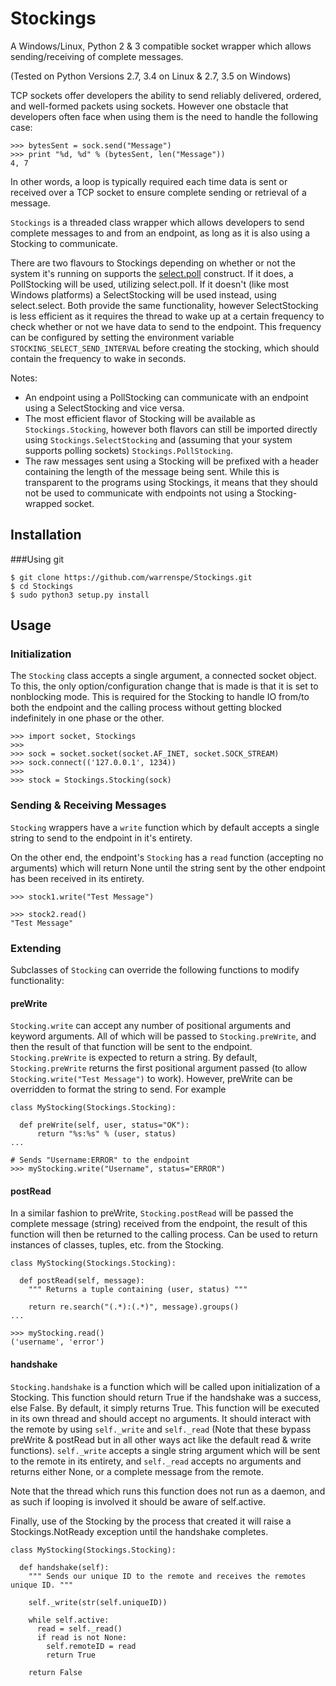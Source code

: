 # Stockings
A Windows/Linux, Python 2 & 3 compatible socket wrapper which allows sending/receiving of complete messages.

(Tested on Python Versions 2.7, 3.4 on Linux & 2.7, 3.5 on Windows)

TCP sockets offer developers the ability to send reliably delivered, ordered, and well-formed packets using sockets.  However one obstacle that developers often face when using them is the need to handle the following case:
```
>>> bytesSent = sock.send("Message")
>>> print "%d, %d" % (bytesSent, len("Message"))
4, 7
```

In other words, a loop is typically required each time data is sent or received over a TCP socket to ensure complete sending or retrieval of a message.

`Stockings` is a threaded class wrapper which allows developers to send complete messages to and from an endpoint, as long as it is also using a Stocking to communicate.

There are two flavours to Stockings depending on whether or not the system it's running on supports the [select.poll](https://docs.python.org/2/library/select.html#select.poll) construct.  If it does, a PollStocking will be used, utilizing select.poll.  If it doesn't (like most Windows platforms) a SelectStocking will be used instead, using select.select.  Both provide the same functionality, however SelectStocking is less efficient as it requires the thread to wake up at a certain frequency to check whether or not we have data to send to the endpoint.  This frequency can be configured by setting the environment variable `STOCKING_SELECT_SEND_INTERVAL` before creating the stocking, which should contain the frequency to wake in seconds.

Notes:
 * An endpoint using a PollStocking can communicate with an endpoint using a SelectStocking and vice versa.
 * The most efficient flavor of Stocking will be available as `Stockings.Stocking`, however both flavors can still be imported directly using `Stockings.SelectStocking` and (assuming that your system supports polling sockets) `Stockings.PollStocking`.
 * The raw messages sent using a Stocking will be prefixed with a header containing the length of the message being sent.  While this is transparent to the programs using Stockings, it means that they should not be used to communicate with endpoints not using a Stocking-wrapped socket.

## Installation

###Using git
```
$ git clone https://github.com/warrenspe/Stockings.git
$ cd Stockings
$ sudo python3 setup.py install
```


## Usage
### Initialization
The `Stocking` class accepts a single argument, a connected socket object.  To this, the only option/configuration change that is made is that it is set to nonblocking mode.  This is required for the Stocking to handle IO from/to both the endpoint and the calling process without getting blocked indefinitely in one phase or the other.

```
>>> import socket, Stockings
>>>
>>> sock = socket.socket(socket.AF_INET, socket.SOCK_STREAM)
>>> sock.connect(('127.0.0.1', 1234))
>>>
>>> stock = Stockings.Stocking(sock)
```

### Sending & Receiving Messages
`Stocking` wrappers have a `write` function which by default accepts a single string to send to the endpoint in it's entirety.

On the other end, the endpoint's `Stocking` has a `read` function (accepting no arguments) which will return None until the string sent by the other endpoint has been received in its entirety.

```
>>> stock1.write("Test Message")
```

```
>>> stock2.read()
"Test Message"
```

### Extending
Subclasses of `Stocking` can override the following functions to modify functionality:

#### preWrite
`Stocking.write` can accept any number of positional arguments and keyword arguments.  All of which will be passed to `Stocking.preWrite`, and then the result of that function will be sent to the endpoint.  `Stocking.preWrite` is expected to return a string.  By default, `Stocking.preWrite` returns the first positional argument passed (to allow `Stocking.write("Test Message")` to work).  However, preWrite can be overridden to format the string to send.  For example

```
class MyStocking(Stockings.Stocking):

  def preWrite(self, user, status="OK"):
      return "%s:%s" % (user, status)
...

# Sends "Username:ERROR" to the endpoint
>>> myStocking.write("Username", status="ERROR")
```

#### postRead
In a similar fashion to preWrite, `Stocking.postRead` will be passed the complete message (string) received from the endpoint, the result of this function will then be returned to the calling process.  Can be used to return instances of classes, tuples, etc. from the Stocking.

```
class MyStocking(Stockings.Stocking):

  def postRead(self, message):
    """ Returns a tuple containing (user, status) """

    return re.search("(.*):(.*)", message).groups()
...

>>> myStocking.read()
('username', 'error')
```

#### handshake
`Stocking.handshake` is a function which will be called upon initialization of a Stocking.  This function should return True if the handshake was a success, else False.  By default, it simply returns True.  This function will be executed in its own thread and should accept no arguments.  It should interact with the remote by using `self._write` and `self._read` (Note that these bypass preWrite & postRead but in all other ways act like the default read & write functions).  `self._write` accepts a single string argument which will be sent to the remote in its entirety, and `self._read` accepts no arguments and returns either None, or a complete message from the remote.

Note that the thread which runs this function does not run as a daemon, and as such if looping is involved it should be aware of self.active.

Finally, use of the Stocking by the process that created it will raise a Stockings.NotReady exception until the handshake completes.

```
class MyStocking(Stockings.Stocking):

  def handshake(self):
    """ Sends our unique ID to the remote and receives the remotes unique ID. """
    
    self._write(str(self.uniqueID))
    
    while self.active:
      read = self._read()
      if read is not None:
        self.remoteID = read
        return True
        
    return False
```
